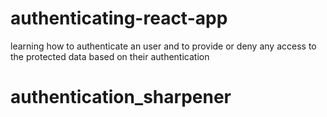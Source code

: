 # authenticating-react-app
learning how to authenticate an user and to provide or deny any access to the protected data based on their authentication
# authentication_sharpener
